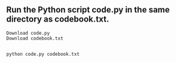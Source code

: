 ## Run the Python script code.py in the same directory as codebook.txt.

    Download code.py
    Download codebook.txt

```console

python code.py codebook.txt

```
